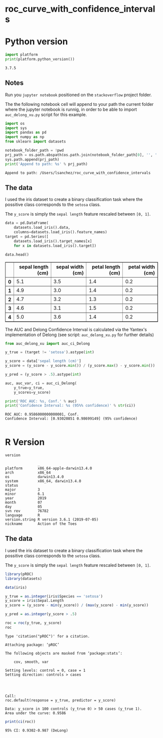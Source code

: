 # roc_curve_with_confidence_intervals

# Python version


```python
import platform
print(platform.python_version())
```

    3.7.5


## Notes

Run you `jupyter notebook` positioned on the `stackoverflow` project folder.

The the following notebook cell will append to your path the current folder where the jupyter notebook is runnig, in order to be able to import `auc_delong_xu.py` script for this example.


```python
import os
import sys
import pandas as pd
import numpy as np
from sklearn import datasets

notebook_folder_path = !pwd
prj_path = os.path.abspath(os.path.join(notebook_folder_path[0], '', ''))
sys.path.append(prj_path)
print('Append to path: %s' % prj_path)
```

    Append to path: /Users/lsanchez/roc_curve_with_confidence_intervals


## The data

I used the iris dataset to create a binary classification task where the possitive class corresponds to the `setosa` class.

The `y_score` is simply the `sepal length` feature rescaled between `[0, 1]`.


```python
data = pd.DataFrame(
    datasets.load_iris().data,
    columns=datasets.load_iris().feature_names)
target = pd.Series([
    datasets.load_iris().target_names[x]
    for x in datasets.load_iris().target])

data.head()
```




<div>

<table border="1" class="dataframe">
  <thead>
    <tr style="text-align: right;">
      <th></th>
      <th>sepal length (cm)</th>
      <th>sepal width (cm)</th>
      <th>petal length (cm)</th>
      <th>petal width (cm)</th>
    </tr>
  </thead>
  <tbody>
    <tr>
      <th>0</th>
      <td>5.1</td>
      <td>3.5</td>
      <td>1.4</td>
      <td>0.2</td>
    </tr>
    <tr>
      <th>1</th>
      <td>4.9</td>
      <td>3.0</td>
      <td>1.4</td>
      <td>0.2</td>
    </tr>
    <tr>
      <th>2</th>
      <td>4.7</td>
      <td>3.2</td>
      <td>1.3</td>
      <td>0.2</td>
    </tr>
    <tr>
      <th>3</th>
      <td>4.6</td>
      <td>3.1</td>
      <td>1.5</td>
      <td>0.2</td>
    </tr>
    <tr>
      <th>4</th>
      <td>5.0</td>
      <td>3.6</td>
      <td>1.4</td>
      <td>0.2</td>
    </tr>
  </tbody>
</table>
</div>



The AUC and Delong Confidence Interval is calculated via the Yantex's implementation of Delong (see script: `auc_delong_xu.py` for further details)


```python
from auc_delong_xu import auc_ci_Delong

y_true = (target != 'setosa').astype(int)

y_score = data['sepal length (cm)']
y_score = (y_score - y_score.min()) / (y_score.max() - y_score.min())

y_pred = (y_score > .5).astype(int)

auc, auc_var, ci = auc_ci_Delong(
    y_true=y_true,
    y_scores=y_score)

print('ROC AUC: %s, Conf.' % auc) 
print('Confidence Interval: %s (95%% confidence)' % str(ci))
```

    ROC AUC: 0.9586000000000001, Conf.
    Confidence Interval: [0.93020851 0.98699149] (95% confidence)



```python

```

# R Version

```R
version
```


                   _                           
    platform       x86_64-apple-darwin13.4.0   
    arch           x86_64                      
    os             darwin13.4.0                
    system         x86_64, darwin13.4.0        
    status                                     
    major          3                           
    minor          6.1                         
    year           2019                        
    month          07                          
    day            05                          
    svn rev        76782                       
    language       R                           
    version.string R version 3.6.1 (2019-07-05)
    nickname       Action of the Toes          


## The data

I used the iris dataset to create a binary classification task where the possitive class corresponds to the `setosa` class.

The `y_score` is simply the `sepal length` feature rescaled between `[0, 1]`.


```R
library(pROC)
library(datasets)

data(iris)

y_true = as.integer(iris$Species == 'setosa')
y_score = iris$Sepal.Length
y_score = (y_score - min(y_score)) / (max(y_score) - min(y_score))

y_pred = as.integer(y_score > .5)

roc = roc(y_true, y_score)
roc
```

    Type 'citation("pROC")' for a citation.
    
    Attaching package: ‘pROC’
    
    The following objects are masked from ‘package:stats’:
    
        cov, smooth, var
    
    Setting levels: control = 0, case = 1
    Setting direction: controls > cases



    
    Call:
    roc.default(response = y_true, predictor = y_score)
    
    Data: y_score in 100 controls (y_true 0) > 50 cases (y_true 1).
    Area under the curve: 0.9586



```R
print(ci(roc))
```

    95% CI: 0.9302-0.987 (DeLong)
